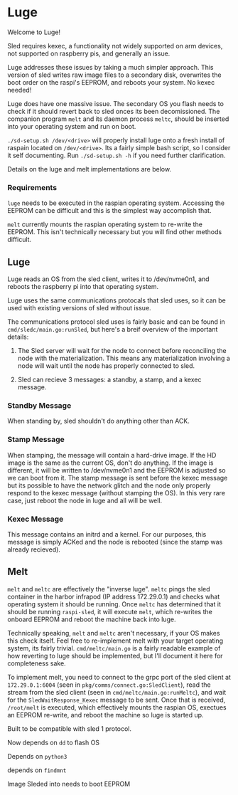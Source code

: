 # Luge 

Welcome to Luge!

Sled requires kexec, a functionality not widely supported on arm devices, not supported on 
raspberry pis, and generally an issue. 

Luge addresses these issues by taking a much simpler approach. This version of sled writes raw 
image files to a secondary disk, overwrites the boot order on the raspi's EEPROM, and reboots your 
system. No kexec needed!

Luge does have one massive issue. The secondary OS you flash needs to check if it should revert 
back to sled onces its been decomissioned. The companion program `melt` and its daemon process 
`meltc`, should be inserted into your operating system and run on boot.

`./sd-setup.sh /dev/<drive>` will properly install luge onto a fresh install of raspain located on 
`/dev/<drive>`. Its a fairly simple bash script, so I consider it self documenting. Run 
`./sd-setup.sh -h` if you need further clarification.

Details on the luge and melt implementations are below.


### Requirements

`luge` needs to be executed in the raspian operating system. Accessing the EEPROM can be difficult 
and this is the simplest way accomplish that.

`melt` currently mounts the raspian operating system to re-write the EEPROM. This isn't 
technically necessary but you will find other methods difficult.


## Luge

Luge reads an OS from the sled client, writes it to /dev/nvme0n1, and reboots the raspberry pi 
into that operating system.

Luge uses the same communications protocals that sled uses, so it can be used with existing 
versions of sled without issue.

The communications protocol sled uses is fairly basic and can be found in 
`cmd/sledc/main.go:runSled`, but here's a breif overview of the important details:

1) The Sled server will wait for the node to connect before reconciling the node with the 
materialization. This means any materialization involving a node will wait until the node has 
properly connected to sled.

2) Sled can recieve 3 messages: a standby, a stamp, and a kexec message. 


### Standby Message

When standing by, sled shouldn't do anything other than ACK. 


### Stamp Message

When stamping, the message will contain a hard-drive image. If the HD image is the same as the 
current OS, don't do anything. If the image is different, it will be written to /dev/nvme0n1 and 
the EEPROM is adjusted so we can boot from it. The stamp message is sent before the kexec message 
but its possible to have the network glitch and the node only properly respond to the kexec 
message (without stamping the OS). In this very rare case, just reboot the node in luge and all 
will be well.


### Kexec Message

This message contains an initrd and a kernel. For our purposes, this message is simply ACKed and 
the node is rebooted (since the stamp was already recieved).


## Melt

`melt` and `meltc` are effectively the "inverse luge". `meltc` pings the sled container in the 
harbor infrapod (IP address 172.29.0.1) and checks what operating system it should be running. 
Once `meltc` has determined that it should be running `raspi-sled`, it will execute `melt`, which 
re-writes the onboard EEPROM and reboot the machine back into luge.

Technically speaking, `melt` and `meltc` aren't necessary, if your OS makes this check itself. 
Feel free to re-implement melt with your target operating system, its fairly trivial. 
`cmd/meltc/main.go` is a fairly readable example of how reverting to luge should be implemented, 
but I'll document it here for completeness sake.

To implement melt, you need to connect to the grpc port of the sled client at `172.29.0.1:6004` 
(seen in `pkg/comms/connect.go:SledClient`), read the stream from the sled client (seen in 
`cmd/meltc/main.go:runMeltc`), and wait for the `SledWaitResponse_Kexec` message to be sent. Once 
that is received, `/root/melt` is executed, which effectively mounts the raspian OS, exectues an 
EEPROM re-write, and reboot the machine so luge is started up.

Built to be compatible with sled 1 protocol.

Now depends on `dd` to flash OS

Depends on `python3`

depends on `findmnt`

Image Sleded into needs to boot EEPROM

